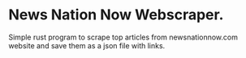 # News Nation Now Webscraper.

Simple rust program to scrape top articles from newsnationnow.com website and save them as a json file with links.



